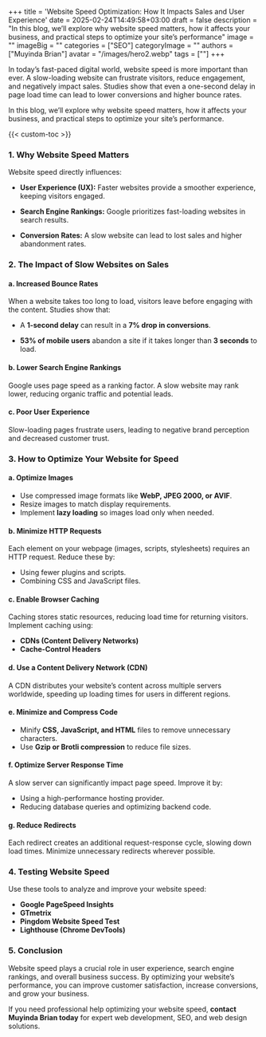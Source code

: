 +++
title = 'Website Speed Optimization: How It Impacts Sales and User Experience'
date = 2025-02-24T14:49:58+03:00
draft = false
description = "In this blog, we’ll explore why website speed matters, how it affects your business, and practical steps to optimize your site’s performance"
image = ""
imageBig = ""
categories = ["SEO"]
categoryImage = ""
authors = ["Muyinda Brian"]
avatar = "/images/hero2.webp"
tags = [""]
+++



In today’s fast-paced digital world, website speed is more important than ever. A slow-loading website can frustrate visitors, reduce engagement, and negatively impact sales. Studies show that even a one-second delay in page load time can lead to lower conversions and higher bounce rates.

In this blog, we’ll explore why website speed matters, how it affects your business, and practical steps to optimize your site’s performance.

{{< custom-toc >}} 

### 1. Why Website Speed Matters

Website speed directly influences:
- **User Experience (UX):** Faster websites provide a smoother experience, keeping visitors engaged.

- **Search Engine Rankings:** Google prioritizes fast-loading websites in search results.

- **Conversion Rates:** A slow website can lead to lost sales and higher abandonment rates.

### 2. The Impact of Slow Websites on Sales

#### **a. Increased Bounce Rates**
When a website takes too long to load, visitors leave before engaging with the content. Studies show that:
- A **1-second delay** can result in a **7% drop in conversions**.

- **53% of mobile users** abandon a site if it takes longer than **3 seconds** to load.

#### **b. Lower Search Engine Rankings**
Google uses page speed as a ranking factor. A slow website may rank lower, reducing organic traffic and potential leads.

#### **c. Poor User Experience**
Slow-loading pages frustrate users, leading to negative brand perception and decreased customer trust.

### 3. How to Optimize Your Website for Speed

#### **a. Optimize Images**
- Use compressed image formats like **WebP, JPEG 2000, or AVIF**.
- Resize images to match display requirements.
- Implement **lazy loading** so images load only when needed.

#### **b. Minimize HTTP Requests**
Each element on your webpage (images, scripts, stylesheets) requires an HTTP request. Reduce these by:
- Using fewer plugins and scripts.
- Combining CSS and JavaScript files.

#### **c. Enable Browser Caching**
Caching stores static resources, reducing load time for returning visitors. Implement caching using:
- **CDNs (Content Delivery Networks)**
- **Cache-Control Headers**

#### **d. Use a Content Delivery Network (CDN)**
A CDN distributes your website’s content across multiple servers worldwide, speeding up loading times for users in different regions.

#### **e. Minimize and Compress Code**
- Minify **CSS, JavaScript, and HTML** files to remove unnecessary characters.
- Use **Gzip or Brotli compression** to reduce file sizes.

#### **f. Optimize Server Response Time**
A slow server can significantly impact page speed. Improve it by:
- Using a high-performance hosting provider.
- Reducing database queries and optimizing backend code.

#### **g. Reduce Redirects**
Each redirect creates an additional request-response cycle, slowing down load times. Minimize unnecessary redirects wherever possible.

### 4. Testing Website Speed

Use these tools to analyze and improve your website speed:
- **Google PageSpeed Insights**
- **GTmetrix**
- **Pingdom Website Speed Test**
- **Lighthouse (Chrome DevTools)**

### 5. Conclusion

Website speed plays a crucial role in user experience, search engine rankings, and overall business success. By optimizing your website’s performance, you can improve customer satisfaction, increase conversions, and grow your business.

If you need professional help optimizing your website speed, **contact Muyinda Brian today** for expert web development, SEO, and web design solutions.





